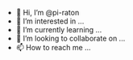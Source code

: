 - 👋 Hi, I’m @pi-raton
- 👀 I’m interested in ...
- 🌱 I’m currently learning ...
- 💞️ I’m looking to collaborate on ...
- 📫 How to reach me ...

<!---
pi-raton/pi-raton is a ✨ special ✨ repository because its `README.md` (this file) appears on your GitHub profile.
You can click the Preview link to take a look at your changes.
--->
